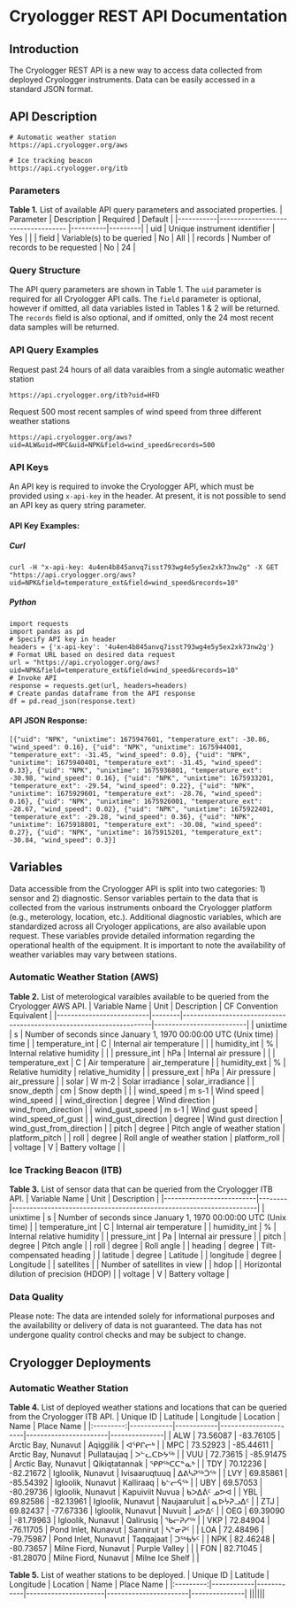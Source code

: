 # Cryologger REST API Documentation

## Introduction
The Cryologger REST API is a new way to access data collected from deployed Cryologger instruments. Data can be easily accessed in a standard JSON format. 

## API Description

```
# Automatic weather station
https://api.cryologger.org/aws

# Ice tracking beacon
https://api.cryologger.org/itb
```

### Parameters

**Table 1.**  List of available API query parameters and associated properties. 
| Parameter | Description                        | Required | Default |
|-----------|----------------------------------- |----------|---------|
| uid       | Unique instrument identifier       | Yes      |         |
| field     | Variable(s) to be queried          | No       | All     |
| records   | Number of records to be requested  | No       | 24      |

### Query Structure

The API query parameters are shown in Table 1. The `uid` parameter is required for all Cryologger API calls. The `field` parameter is optional, however if omitted, all data variables listed in Tables 1 & 2 will be returned. The `records` field is also optional, and if omitted, only the 24 most recent data samples will be returned.

### API Query Examples

Request past 24 hours of all data varaibles from a single automatic weather station
```
https://api.cryologger.org/itb?uid=HFD
```
Request 500 most recent samples of wind speed from three different weather stations
```
https://api.cryologger.org/aws?uid=ALW&uid=MPC&uid=NPK&field=wind_speed&records=500
```

### API Keys
An API key is required to invoke the Cryologger API, which must be provided using `x-api-key` in the header. At present, it is not possible to send an API key as query string parameter.

#### API Key Examples:

##### Curl
```
curl -H "x-api-key: 4u4en4b845anvq7isst793wg4e5y5ex2xk73nw2g" -X GET "https://api.cryologger.org/aws?uid=NPK&field=temperature_ext&field=wind_speed&records=10"
```

##### Python
```
import requests
import pandas as pd
# Specify API key in header
headers = {'x-api-key': '4u4en4b845anvq7isst793wg4e5y5ex2xk73nw2g'}
# Format URL based on desired data request
url = "https://api.cryologger.org/aws?uid=NPK&field=temperature_ext&field=wind_speed&records=10"
# Invoke API
response = requests.get(url, headers=headers)
# Create pandas dataframe from the API response
df = pd.read_json(response.text)
```

#### API JSON Response:

```
[{"uid": "NPK", "unixtime": 1675947601, "temperature_ext": -30.86, "wind_speed": 0.16}, {"uid": "NPK", "unixtime": 1675944001, "temperature_ext": -31.45, "wind_speed": 0.0}, {"uid": "NPK", "unixtime": 1675940401, "temperature_ext": -31.45, "wind_speed": 0.33}, {"uid": "NPK", "unixtime": 1675936801, "temperature_ext": -30.98, "wind_speed": 0.16}, {"uid": "NPK", "unixtime": 1675933201, "temperature_ext": -29.54, "wind_speed": 0.22}, {"uid": "NPK", "unixtime": 1675929601, "temperature_ext": -28.76, "wind_speed": 0.16}, {"uid": "NPK", "unixtime": 1675926001, "temperature_ext": -28.67, "wind_speed": 0.02}, {"uid": "NPK", "unixtime": 1675922401, "temperature_ext": -29.28, "wind_speed": 0.36}, {"uid": "NPK", "unixtime": 1675918801, "temperature_ext": -30.08, "wind_speed": 0.27}, {"uid": "NPK", "unixtime": 1675915201, "temperature_ext": -30.84, "wind_speed": 0.3}]
```

## Variables

Data accessible from the Cryologger API is split into two categories: 1) sensor and 2) diagnostic. Sensor variables pertain to the data that is collected from the various instruments onboard the Cryologger platform (e.g., meterology, location, etc.). Additional diagnostic variables, which are standardized across all Cryologer applications, are also available upon request. These variables provide detailed information regarding the operational health of the equipment. It is important to note the availability of weather variables may vary between stations.

### Automatic Weather Station (AWS)

**Table 2.**  List of meterological varaibles available to be queried from the Cryologger AWS API. 
| Variable Name            | Unit   | Description                                                         | CF Convention Equivalent |
|--------------------------|--------|---------------------------------------------------------------------|--------------------------|
| unixtime                 | s      | Number of seconds since January 1, 1970 00:00:00 UTC (Unix time)    | time                     |
| temperature_int          | C      | Internal air temperature                                            |                          |
| humidity_int             | %      | Internal relative humidity                                          |                          |
| pressure_int             | hPa    | Internal air pressure                                               |                          |
| temperature_ext          | C      | Air temperature                                                     | air_temperature          |
| humidity_ext             | %      | Relative humidity                                                   | relative_humidity        |
| pressure_ext             | hPa    | Air pressure                                                        | air_pressure             |
| solar                    | W m-2  | Solar irradiance                                                    | solar_irradiance         |
| snow_depth               | cm     | Snow depth                                                          |                          |
| wind_speed               | m s-1  | Wind speed                                                          | wind_speed               |
| wind_direction           | degree | Wind direction                                                      | wind_from_direction      |
| wind_gust_speed          | m s-1  | Wind gust speed                                                     | wind_speed_of_gust       |
| wind_gust_direction      | degree | Wind gust direction                                                 | wind_gust_from_direction |
| pitch                    | degree | Pitch angle of weather station                                      | platform_pitch           |
| roll                     | degree | Roll angle of weather station                                       | platform_roll            |
| voltage                  | V      | Battery voltage                                                     |                          |

### Ice Tracking Beacon (ITB)

**Table 3.**  List of sensor data that can be queried from the Cryologger ITB API. 
| Variable Name            | Unit   | Description                                                         | 
|--------------------------|--------|---------------------------------------------------------------------|
| unixtime                 | s      | Number of seconds since January 1, 1970 00:00:00 UTC (Unix time)    |
| temperature_int          | C      | Internal air temperature                                            |
| humidity_int             | %      | Internal relative humidity                                          |
| pressure_int             | Pa     | Internal air pressure                                               |
| pitch                    | degree | Pitch angle                                                         |
| roll                     | degree | Roll angle                                                          |
| heading                  | degree | Tilt-compensated heading                                            |
| latitude                 | degree | Latitude                                                            |
| longitude                | degree | Longitude                                                           |
| satellites               |        | Number of satellites in view                                        |
| hdop                     |        | Horizontal dilution of precision (HDOP)                             |
| voltage                  | V      | Battery voltage                                                     |

### Data Quality

Please note: The data are intended solely for informational purposes and the availability or delivery of data is not guaranteed. The data has not undergone quality control checks and may be subject to change.

## Cryologger Deployments

### Automatic Weather Station
**Table 4.**  List of deployed weather stations and locations that can be queried from the Cryologger ITB API. 
| Unique ID | Latitude   | Longitude  | Location             | Name                  | Place Name    |
|:---------:|------------|------------|----------------------|-----------------------|---------------|
| ALW	      | 73.56087   | -83.76105  | Arctic Bay, Nunavut  | Aqiggilik             | ᐊᕿᒋᓕᒃ        |
| MPC	      | 73.52923   | -85.44611  | Arctic Bay, Nunavut  | Pullataujaq           | ᐳᓪᓚᑕᐅᔭᖅ      |
| VUU	      | 72.73615   | -85.91475  | Arctic Bay, Nunavut  | Qikiqtatannak         | ᕿᑭᖅᑕᑕᓐᓇᒃ     |
| TDY       | 70.12236   | -82.21672  | Igloolik, Nunavut    | Ivisaaruqtuuq         | ᐃᕕᓵᕈᖅᑑᖅ      |
| LVY       | 69.85861   | -85.54392  | Igloolik, Nunavut    | Kalliraaq             | ᑲᓪᓕᕌᖅ        |
| UBY       | 69.57053   | -80.29736  | Igloolik, Nunavut    | Kapuiviit Nuvua       | ᑲᐳᐃᕖᑦ ᓄᕗᐊ   |
| YBL       | 69.82586   | -82.13961  | Igloolik, Nunavut    | Naujaaruluit          | ᓇᐅᔮᕈᓗᐃᑦ      |
| ZTJ       | 69.82437   | -77.67336  | Igloolik, Nunavut    | Nuvuit                | ᓄᕗᐃᑦ         |
| OEG       | 69.39090   | -81.79963  | Igloolik, Nunavut    | Qalirusiq             | ᖃᓕᕈᓯᖅ        |
| VKP	      | 72.84904   | -76.11705  | Pond Inlet, Nunavut  | Sannirut              | ᓴᓐᓂᕈᑦ         |
| LOA	      | 72.48496   | -79.75987  | Pond Inlet, Nunavut  | Taqqajaat             | ᑐᖅᑲᔮᑦ         |
| NPK	      | 82.46248   | -80.73657  | Milne Fiord, Nunavut | Purple Valley         |               |
| FON	      | 82.71045   | -81.28070  | Milne Fiord, Nunavut | Milne Ice Shelf       |               |


**Table 5.**  List of weather stations to be deployed.
| Unique ID | Latitude   | Longitude  | Location             | Name                  | Place Name    |
|:---------:|------------|------------|----------------------|-----------------------|---------------|
||||||

